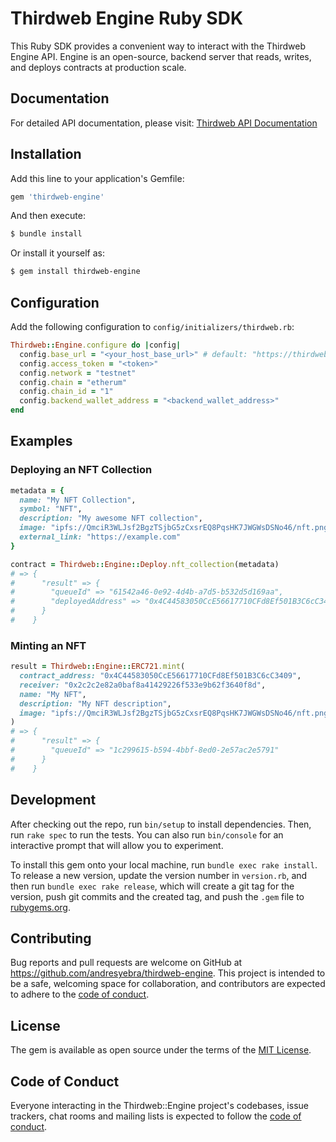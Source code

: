 # Thirdweb Engine Ruby SDK

This Ruby SDK provides a convenient way to interact with the Thirdweb Engine API. Engine is an open-source, backend server that reads, writes, and deploys contracts at production scale.

## Documentation

For detailed API documentation, please visit: [Thirdweb API Documentation](https://thirdweb-engine.apidocumentation.com/reference)

## Installation

Add this line to your application's Gemfile:

```ruby
gem 'thirdweb-engine'
```

And then execute:

```bash
$ bundle install
```

Or install it yourself as:

```bash
$ gem install thirdweb-engine
```

## Configuration

Add the following configuration to `config/initializers/thirdweb.rb`:

```ruby
Thirdweb::Engine.configure do |config|
  config.base_url = "<your_host_base_url>" # default: "https://thirdweb-engine.apidocumentation.com"
  config.access_token = "<token>"
  config.network = "testnet"
  config.chain = "etherum"
  config.chain_id = "1"
  config.backend_wallet_address = "<backend_wallet_address>"
end
```

## Examples

### Deploying an NFT Collection

```ruby
metadata = {
  name: "My NFT Collection",
  symbol: "NFT",
  description: "My awesome NFT collection",
  image: "ipfs://QmciR3WLJsf2BgzTSjbG5zCxsrEQ8PqsHK7JWGWsDSNo46/nft.png",
  external_link: "https://example.com"
}

contract = Thirdweb::Engine::Deploy.nft_collection(metadata)
# => {
#      "result" => {
#        "queueId" => "61542a46-0e92-4d4b-a7d5-b532d5d169aa",
#        "deployedAddress" => "0x4C44583050CcE56617710CFd8Ef501B3C6cC3409"
#      }
#    }
```

### Minting an NFT

```ruby
result = Thirdweb::Engine::ERC721.mint(
  contract_address: "0x4C44583050CcE56617710CFd8Ef501B3C6cC3409",
  receiver: "0x2c2c2e82a0baf8a41429226f533e9b62f3640f8d",
  name: "My NFT",
  description: "My NFT description",
  image: "ipfs://QmciR3WLJsf2BgzTSjbG5zCxsrEQ8PqsHK7JWGWsDSNo46/nft.png"
)
# => {
#      "result" => {
#        "queueId" => "1c299615-b594-4bbf-8ed0-2e57ac2e5791"
#      }
#    }
```

## Development

After checking out the repo, run `bin/setup` to install dependencies. Then, run `rake spec` to run the tests. You can also run `bin/console` for an interactive prompt that will allow you to experiment.

To install this gem onto your local machine, run `bundle exec rake install`. To release a new version, update the version number in `version.rb`, and then run `bundle exec rake release`, which will create a git tag for the version, push git commits and the created tag, and push the `.gem` file to [rubygems.org](https://rubygems.org).

## Contributing

Bug reports and pull requests are welcome on GitHub at https://github.com/andresyebra/thirdweb-engine. This project is intended to be a safe, welcoming space for collaboration, and contributors are expected to adhere to the [code of conduct](https://github.com/[USERNAME]/thirdweb-engine/blob/master/CODE_OF_CONDUCT.md).

## License

The gem is available as open source under the terms of the [MIT License](https://opensource.org/licenses/MIT).

## Code of Conduct

Everyone interacting in the Thirdweb::Engine project's codebases, issue trackers, chat rooms and mailing lists is expected to follow the [code of conduct](https://github.com/[USERNAME]/thirdweb-engine/blob/master/CODE_OF_CONDUCT.md).
